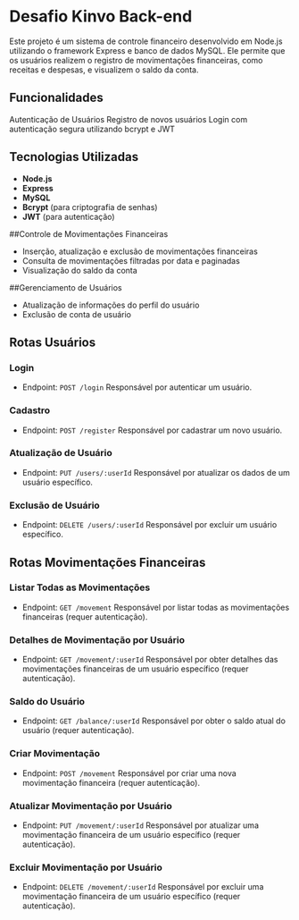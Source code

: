 # Desafio Kinvo Back-end
  Este projeto é um sistema de controle financeiro desenvolvido em Node.js utilizando o framework Express e banco de dados MySQL. Ele permite que os usuários realizem o registro de movimentações financeiras, como receitas e despesas, e visualizem o saldo da conta.

  ## Funcionalidades
  Autenticação de Usuários
  Registro de novos usuários
  Login com autenticação segura utilizando bcrypt e JWT

  ## Tecnologias Utilizadas 
  - **Node.js**
  - **Express**
  - **MySQL**
  - **Bcrypt** (para criptografia de senhas)
  - **JWT** (para autenticação)
    
  ##Controle de Movimentações Financeiras
  - Inserção, atualização e exclusão de movimentações financeiras
  - Consulta de movimentações filtradas por data e paginadas
  - Visualização do saldo da conta
    
  ##Gerenciamento de Usuários
  - Atualização de informações do perfil do usuário
  - Exclusão de conta de usuário

  ## Rotas Usuários
  ### Login
  - Endpoint: `POST /login`
    Responsável por autenticar um usuário.
  ### Cadastro
  - Endpoint: `POST /register`
    Responsável por cadastrar um novo usuário.
  ### Atualização de Usuário
  - Endpoint: `PUT /users/:userId`
    Responsável por atualizar os dados de um usuário específico.
  ### Exclusão de Usuário
  - Endpoint: `DELETE /users/:userId`
    Responsável por excluir um usuário específico.

  ## Rotas Movimentações Financeiras
  ### Listar Todas as Movimentações
  - Endpoint: `GET /movement`
    Responsável por listar todas as movimentações financeiras (requer autenticação).
  ### Detalhes de Movimentação por Usuário
  - Endpoint: `GET /movement/:userId`
    Responsável por obter detalhes das movimentações financeiras de um usuário específico (requer autenticação).
  ### Saldo do Usuário
  - Endpoint: `GET /balance/:userId`
    Responsável por obter o saldo atual do usuário (requer autenticação).
  ### Criar Movimentação
 - Endpoint: `POST /movement`
   Responsável por criar uma nova movimentação financeira (requer autenticação).
  ### Atualizar Movimentação por Usuário
  - Endpoint: `PUT /movement/:userId`
    Responsável por atualizar uma movimentação financeira de um usuário específico (requer autenticação).
  ### Excluir Movimentação por Usuário
  - Endpoint: `DELETE /movement/:userId`
    Responsável por excluir uma movimentação financeira de um usuário específico (requer autenticação).
